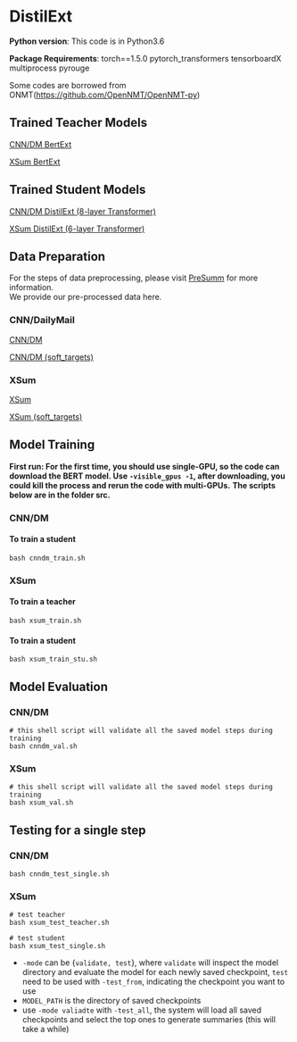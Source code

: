 # DistilExt

**Python version**: This code is in Python3.6

**Package Requirements**: torch==1.5.0 pytorch_transformers tensorboardX multiprocess pyrouge


Some codes are borrowed from ONMT(https://github.com/OpenNMT/OpenNMT-py)


## Trained Teacher Models
[CNN/DM BertExt](https://drive.google.com/open?id=1kKWoV0QCbeIuFt85beQgJ4v0lujaXobJ)

[XSum BertExt](https://drive.google.com/file/d/1sZ8OoUL_GDoiV-FjKlbXH5s19rEN5gbo/view?usp=sharing)


## Trained Student Models
[CNN/DM DistilExt (8-layer Transformer)]()

[XSum DistilExt (6-layer Transformer)](https://drive.google.com/file/d/1vU8HQeOyd8BXDvvUXaGzWQuX0HSBsQTk/view?usp=sharing)


## Data Preparation 
For the steps of data preprocessing, please visit [PreSumm](https://github.com/nlpyang/PreSumm) for more information. \
We provide our pre-processed data here.

### CNN/DailyMail
[CNN/DM](https://drive.google.com/file/d/1b9CpjMM_qFZMxJS8rgpNSYTwv2tm6smc/view?usp=sharing)

[CNN/DM (soft_targets)](https://drive.google.com/file/d/1hA3QiJj3YNzGS9Bp3dAQaAs7zKAS9AY0/view?usp=sharing)

### XSum
[XSum](https://drive.google.com/file/d/1sVQEDfkl0VzjInXgF9DhWGZWNzjnu05c/view?usp=sharing)

[XSum (soft_targets)](https://drive.google.com/file/d/1rzjs0dUK2YXu3SnfUnjt-AHeHsVxynZR/view?usp=sharing)



## Model Training

**First run: For the first time, you should use single-GPU, so the code can download the BERT model. Use ``-visible_gpus -1``, after downloading, you could kill the process and rerun the code with multi-GPUs.**
**The scripts below are in the folder src.**

### CNN/DM
#### To train a student
```
bash cnndm_train.sh
```
### XSum
#### To train a teacher
```
bash xsum_train.sh
```
#### To train a student
```
bash xsum_train_stu.sh
```

## Model Evaluation
### CNN/DM
```
# this shell script will validate all the saved model steps during training
bash cnndm_val.sh
```
### XSum
```
# this shell script will validate all the saved model steps during training
bash xsum_val.sh
```

## Testing for a single step
### CNN/DM
```
bash cnndm_test_single.sh
```
### XSum
```
# test teacher
bash xsum_test_teacher.sh
```
```
# test student
bash xsum_test_single.sh
```

* `-mode` can be {`validate, test`}, where `validate` will inspect the model directory and evaluate the model for each newly saved checkpoint, `test` need to be used with `-test_from`, indicating the checkpoint you want to use
* `MODEL_PATH` is the directory of saved checkpoints
* use `-mode valiadte` with `-test_all`, the system will load all saved checkpoints and select the top ones to generate summaries (this will take a while)